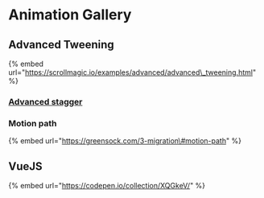# Animation Gallery

## Advanced Tweening

{% embed url="https://scrollmagic.io/examples/advanced/advanced\_tweening.html" %}

### [Advanced stagger](https://bitworking.github.io/react-gsap/src-components-tween#advanced-stagger)

### Motion path

{% embed url="https://greensock.com/3-migration\#motion-path" %}



## VueJS

{% embed url="https://codepen.io/collection/XQGkeV/" %}




